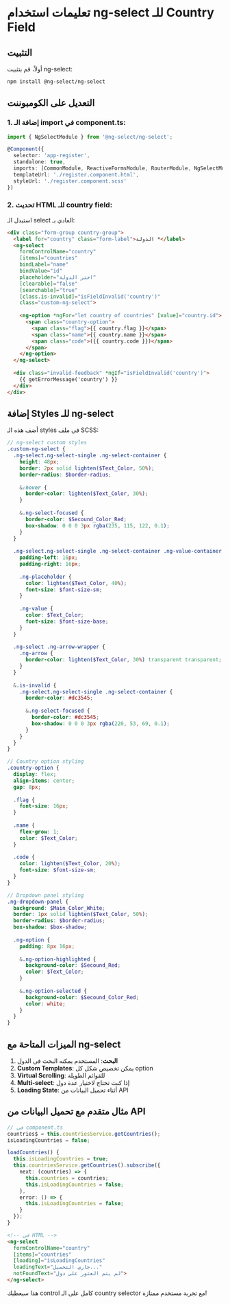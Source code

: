 # تعليمات استخدام ng-select للـ Country Field

## التثبيت

أولاً، قم بتثبيت ng-select:

```bash
npm install @ng-select/ng-select
```

## التعديل على الكومبوننت

### 1. إضافة الـ import في component.ts:

```typescript
import { NgSelectModule } from '@ng-select/ng-select';

@Component({
  selector: 'app-register',
  standalone: true,
  imports: [CommonModule, ReactiveFormsModule, RouterModule, NgSelectModule],
  templateUrl: './register.component.html',
  styleUrl: './register.component.scss'
})
```

### 2. تحديث HTML للـ country field:

استبدل الـ select العادي بـ:

```html
<div class="form-group country-group">
  <label for="country" class="form-label">الدولة *</label>
  <ng-select 
    formControlName="country"
    [items]="countries"
    bindLabel="name"
    bindValue="id"
    placeholder="اختر الدولة"
    [clearable]="false"
    [searchable]="true"
    [class.is-invalid]="isFieldInvalid('country')"
    class="custom-ng-select">
    
    <ng-option *ngFor="let country of countries" [value]="country.id">
      <span class="country-option">
        <span class="flag">{{ country.flag }}</span>
        <span class="name">{{ country.name }}</span>
        <span class="code">({{ country.code }})</span>
      </span>
    </ng-option>
  </ng-select>
  
  <div class="invalid-feedback" *ngIf="isFieldInvalid('country')">
    {{ getErrorMessage('country') }}
  </div>
</div>
```

## إضافة Styles للـ ng-select

أضف هذه الـ styles في ملف SCSS:

```scss
// ng-select custom styles
.custom-ng-select {
  .ng-select.ng-select-single .ng-select-container {
    height: 48px;
    border: 2px solid lighten($Text_Color, 50%);
    border-radius: $border-radius;
    
    &:hover {
      border-color: lighten($Text_Color, 30%);
    }
    
    &.ng-select-focused {
      border-color: $Secound_Color_Red;
      box-shadow: 0 0 0 3px rgba(235, 115, 122, 0.1);
    }
  }
  
  .ng-select.ng-select-single .ng-select-container .ng-value-container {
    padding-left: 16px;
    padding-right: 16px;
    
    .ng-placeholder {
      color: lighten($Text_Color, 40%);
      font-size: $font-size-sm;
    }
    
    .ng-value {
      color: $Text_Color;
      font-size: $font-size-base;
    }
  }
  
  .ng-select .ng-arrow-wrapper {
    .ng-arrow {
      border-color: lighten($Text_Color, 30%) transparent transparent;
    }
  }
  
  &.is-invalid {
    .ng-select.ng-select-single .ng-select-container {
      border-color: #dc3545;
      
      &.ng-select-focused {
        border-color: #dc3545;
        box-shadow: 0 0 0 3px rgba(220, 53, 69, 0.1);
      }
    }
  }
}

// Country option styling
.country-option {
  display: flex;
  align-items: center;
  gap: 8px;
  
  .flag {
    font-size: 16px;
  }
  
  .name {
    flex-grow: 1;
    color: $Text_Color;
  }
  
  .code {
    color: lighten($Text_Color, 20%);
    font-size: $font-size-sm;
  }
}

// Dropdown panel styling
.ng-dropdown-panel {
  background: $Main_Color_White;
  border: 1px solid lighten($Text_Color, 50%);
  border-radius: $border-radius;
  box-shadow: $box-shadow;
  
  .ng-option {
    padding: 8px 16px;
    
    &.ng-option-highlighted {
      background-color: $Secound_Red;
      color: $Text_Color;
    }
    
    &.ng-option-selected {
      background-color: $Secound_Color_Red;
      color: white;
    }
  }
}
```

## الميزات المتاحة مع ng-select

1. **البحث**: المستخدم يمكنه البحث في الدول
2. **Custom Templates**: يمكن تخصيص شكل كل option
3. **Virtual Scrolling**: للقوائم الطويلة
4. **Multi-select**: إذا كنت تحتاج لاختيار عدة دول
5. **Loading State**: أثناء تحميل البيانات من API

## مثال متقدم مع تحميل البيانات من API

```typescript
// في component.ts
countries$ = this.countriesService.getCountries();
isLoadingCountries = false;

loadCountries() {
  this.isLoadingCountries = true;
  this.countriesService.getCountries().subscribe({
    next: (countries) => {
      this.countries = countries;
      this.isLoadingCountries = false;
    },
    error: () => {
      this.isLoadingCountries = false;
    }
  });
}
```

```html
<!-- في HTML -->
<ng-select 
  formControlName="country"
  [items]="countries"
  [loading]="isLoadingCountries"
  loadingText="جاري التحميل..."
  notFoundText="لم يتم العثور على دول">
</ng-select>
```

هذا سيعطيك control كامل على الـ country selector مع تجربة مستخدم ممتازة!
